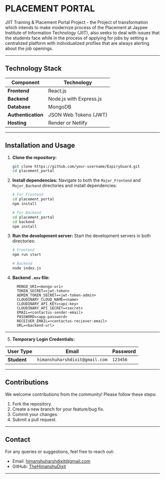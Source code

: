 # PLACEMENT PORTAL

JIIT Training & Placement Portal Project - the Project of transformation which intends to make modernize process of the Placement at Jaypee Institute of Information Technology (JIIT), also seeks to deal with issues that the students face while in the process of applying for jobs by setting a centralized platform with individualized profiles that are always alerting about the job openings.

---

## Technology Stack

| Component        | Technology                          |
|-------------------|------------------------------------|
| **Frontend**      | React.js                           |
| **Backend**       | Node.js with Express.js            |
| **Database**      | MongoDB                            |
| **Authentication**| JSON Web Tokens (JWT)              |
| **Hosting**       | Render or Netlify                  |

---

## Installation and Usage

1. **Clone the repository:**
   ```bash
   git clone https://github.com/your-username/ExpiryGuard.git
   cd placement_portal
   ```

2. **Install dependencies:**
   Navigate to both the `Major_Frontend` and `Major_Backend` directories and install dependencies:
   ```bash
   # For Frontend
   cd placement_portal
   npm install

   # For Backend
   cd placement_portal
   cd backend
   npm install
   ```

3. **Run the development server:**
   Start the development servers in both directories:
   ```bash
   # Frontend 
   npm run start

   # Backend 
   node index.js
   ```
   

4. **Backend `.env` file:**
   ```env
     MONGO_URI=<mongo-uri>
     TOKEN_SECRET=<jwt-token>
     ADMIN_TOKEN_SECRET=<jwt-token-admin>
     CLOUDINARY_CLOUD_NAME=<name>
     CLOUDINARY_API_KEY=<api-key>
     CLOUDINARY_API_SECRET=<secret>
     EMAIL=<contactus-sender-email>
     PASSWORD=<app-password>
     RECEIVER_EMAIL=<contactus-reciever-email>
     URL=<backend-url>
   ```

---

5. **Temporary Login Credentials:**

| User Type    | Email                         | Password |
|--------------|-------------------------------|----------|
| **Student**  | `himanshuharshdixit@gmail.com`| `123456` |

---

## Contributions
We welcome contributions from the community! Please follow these steps:

1. Fork the repository.
2. Create a new branch for your feature/bug fix.
3. Commit your changes.
4. Submit a pull request.

---

## Contact
For any queries or suggestions, feel free to reach out:

- Email: himanshuharshdixit@gmail.com
- GitHub: [TheHimanshuDixit](https://github.com/TheHimanshuDixit)

---
